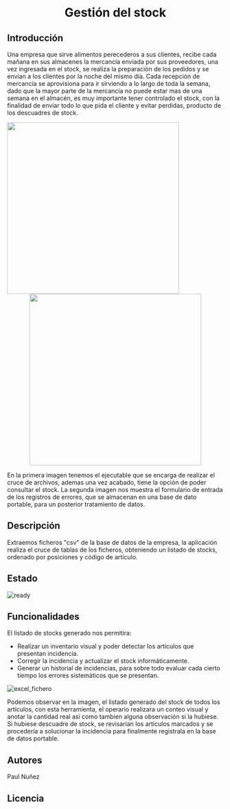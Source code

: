 # <h1 align="center"> Gestión del stock </h1>

## Introducción

Una empresa que sirve alimentos perecederos a sus clientes, recibe cada mañana en sus almacenes la mercancía enviada por sus proveedores, una vez ingresada en el stock, se realiza la preparación de los pedidos y se envian a los clientes por la noche del mismo día.
Cada recepción de mercancía se aprovisiona para ir sirviendo a lo largo de toda la semana, dado que la mayor parte de la mercancía no puede estar mas de una semana en el almacén, es muy importante tener controlado el stock, con la finalidad de enviar todo lo que pida el cliente y evitar perdidas, producto de los descuadres de stock.

<img align="left" width="400" height="400" src="https://github.com/Paul243654/Inventario/assets/112754073/c9e3c0c5-e10f-4881-b360-08387d635cf8">

<p align="center">
  <img width="400" height="400" src="https://github.com/Paul243654/Inventario/assets/112754073/feed961d-909c-4eed-9816-7a5b107ce92f">   
</p>



En la primera imagen tenemos el ejecutable que se encarga de realizar el cruce de archivos, ademas una vez acabado, tiene la opción de poder consultar el stock.
La segunda imagen nos muestra el formulario de entrada de los registros de errores, que se almacenan en una base de dato portable, para un posterior tratamiento de datos.


## Descripción

Extraemos ficheros "csv" de la base de datos de la empresa, la aplicación realiza el cruce de tablas de los ficheros, obteniendo un listado de stocks, ordenado por posiciones y código de artículo.

## Estado

![ready](https://github.com/Paul243654/Inventario/assets/112754073/5c545ff9-e225-48bb-9cbb-b6ad6300ea7f)


## Funcionalidades

El listado de stocks generado nos permitira:
- Realizar un inventario visual y poder detectar los artículos que presentan incidencia.
- Corregir la incidencia y actualizar el stock informáticamente.
- Generar un historial de incidencias, para sobre todo evaluar cada cierto tiempo los errores sistemáticos que se presentan.
  


![excel_fichero](https://github.com/Paul243654/Inventario/assets/112754073/055bf3cf-a77e-424e-b45a-d39e0c2daaf5)


Podemos observar en la imagen, el listado generado del stock de todos los artículos, con esta herramienta, el operario realizara un conteo visual y anotar la cantidad real así como tambien alguna observación si la hubiese.
Si hubiese descuadre de stock, se revisarían los artículos marcados y se procedería a solucionar la incidencia para finalmente registrala en la base de datos portable.


## Autores

Paul Nuñez

## Licencia
